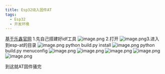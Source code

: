 ```yaml
---
title: Esp32烧入固件AT
tags:
  - Esp32
  - 开发环境
---
```




[基于乐鑫官网](https://docs.espressif.com/projects/esp-at/zh_CN/latest/esp32/Compile_and_Develop/How_to_clone_project_and_compile_it.html)
1.先自己搭建好idf工具
![image.png](https://cdn.jsdelivr.net/gh/YangSongL1n/img_bed/bd7215587bbfd224a9a610860bb90579.png)
2.打开
![image.png](https://cdn.jsdelivr.net/gh/YangSongL1n/img_bed/5c28a7487f99fb8c213bd1591a2e6891.png)3.进入到esp-at的目录
![image.png](https://cdn.jsdelivr.net/gh/YangSongL1n/img_bed/e8750a388b1818df02beb3a5fc5a1bb5.png)
python build.py install
![image.png](https://cdn.jsdelivr.net/gh/YangSongL1n/img_bed/c055be49e46f5ce6a88952398b80c2f1.png)
python build.py menuconfig
![image.png](https://cdn.jsdelivr.net/gh/YangSongL1n/img_bed/45f2a8342fca6f22977ddc9dc0c0be73.png)
![image.png](https://cdn.jsdelivr.net/gh/YangSongL1n/img_bed/16f89281f2f1f7f327a0290021a927be.png)
![image.png](https://cdn.jsdelivr.net/gh/YangSongL1n/img_bed/d743deb62bd78cf0a20c40327185deda.png)
![image.png](https://cdn.jsdelivr.net/gh/YangSongL1n/img_bed/7ed4d286b73972ef0a02ed4fbc67b60a.png)
![image.png](https://cdn.jsdelivr.net/gh/YangSongL1n/img_bed/bb4272e6a43a3b31c9076a65a5177794.png)

到这就AT固件骚完